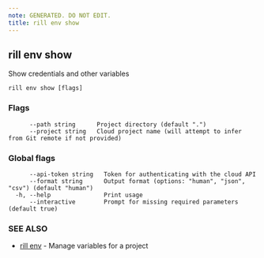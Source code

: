 ```yaml
---
note: GENERATED. DO NOT EDIT.
title: rill env show
---
```

## rill env show

Show credentials and other variables

```
rill env show [flags]
```

### Flags

```
      --path string      Project directory (default ".")
      --project string   Cloud project name (will attempt to infer from Git remote if not provided)
```

### Global flags

```
      --api-token string   Token for authenticating with the cloud API
      --format string      Output format (options: "human", "json", "csv") (default "human")
  -h, --help               Print usage
      --interactive        Prompt for missing required parameters (default true)
```

### SEE ALSO

* [rill env](env.md)	 - Manage variables for a project


